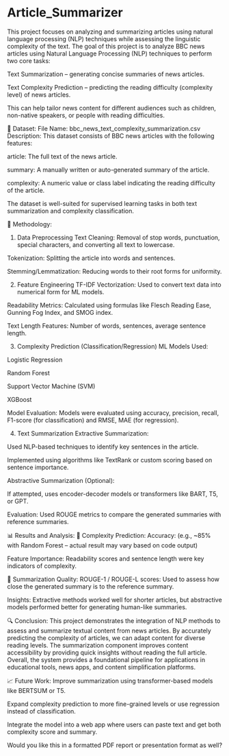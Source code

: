 # Article_Summarizer
This project focuses on analyzing and summarizing  articles using natural language processing (NLP) techniques while assessing the linguistic complexity of the text. 
The goal of this project is to analyze BBC news articles using Natural Language Processing (NLP) techniques to perform two core tasks:

Text Summarization – generating concise summaries of news articles.

Text Complexity Prediction – predicting the reading difficulty (complexity level) of news articles.

This can help tailor news content for different audiences such as children, non-native speakers, or people with reading difficulties.

📂 Dataset:
File Name: bbc_news_text_complexity_summarization.csv
Description:
This dataset consists of BBC news articles with the following features:

article: The full text of the news article.

summary: A manually written or auto-generated summary of the article.

complexity: A numeric value or class label indicating the reading difficulty of the article.

The dataset is well-suited for supervised learning tasks in both text summarization and complexity classification.

🧠 Methodology:
1. Data Preprocessing
Text Cleaning: Removal of stop words, punctuation, special characters, and converting all text to lowercase.

Tokenization: Splitting the article into words and sentences.

Stemming/Lemmatization: Reducing words to their root forms for uniformity.

2. Feature Engineering
TF-IDF Vectorization: Used to convert text data into numerical form for ML models.

Readability Metrics: Calculated using formulas like Flesch Reading Ease, Gunning Fog Index, and SMOG index.

Text Length Features: Number of words, sentences, average sentence length.

3. Complexity Prediction (Classification/Regression)
ML Models Used:

Logistic Regression

Random Forest

Support Vector Machine (SVM)

XGBoost

Model Evaluation: Models were evaluated using accuracy, precision, recall, F1-score (for classification) and RMSE, MAE (for regression).

4. Text Summarization
Extractive Summarization:

Used NLP-based techniques to identify key sentences in the article.

Implemented using algorithms like TextRank or custom scoring based on sentence importance.

Abstractive Summarization (Optional):

If attempted, uses encoder-decoder models or transformers like BART, T5, or GPT.

Evaluation: Used ROUGE metrics to compare the generated summaries with reference summaries.

📊 Results and Analysis:
🔢 Complexity Prediction:
Accuracy: (e.g., ~85% with Random Forest – actual result may vary based on code output)

Feature Importance: Readability scores and sentence length were key indicators of complexity.

📝 Summarization Quality:
ROUGE-1 / ROUGE-L scores: Used to assess how close the generated summary is to the reference summary.

Insights: Extractive methods worked well for shorter articles, but abstractive models performed better for generating human-like summaries.

🔍 Conclusion:
This project demonstrates the integration of NLP methods to assess and summarize textual content from news articles. By accurately predicting the complexity of articles, we can adapt content for diverse reading levels. The summarization component improves content accessibility by providing quick insights without reading the full article. Overall, the system provides a foundational pipeline for applications in educational tools, news apps, and content simplification platforms.

📈 Future Work:
Improve summarization using transformer-based models like BERTSUM or T5.

Expand complexity prediction to more fine-grained levels or use regression instead of classification.

Integrate the model into a web app where users can paste text and get both complexity score and summary.

Would you like this in a formatted PDF report or presentation format as well?
